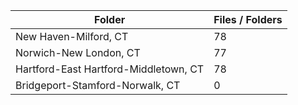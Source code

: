 | Folder                                |   Files / Folders |
|---------------------------------------|-------------------|
| New Haven-Milford, CT                 |                78 |
| Norwich-New London, CT                |                77 |
| Hartford-East Hartford-Middletown, CT |                78 |
| Bridgeport-Stamford-Norwalk, CT       |                 0 |